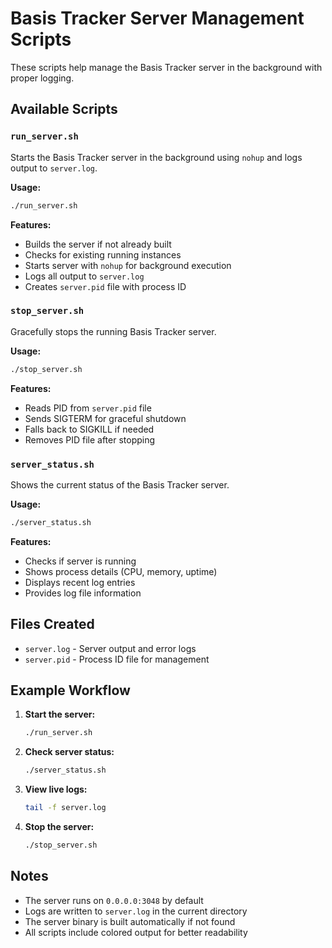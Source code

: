 # Basis Tracker Server Management Scripts

These scripts help manage the Basis Tracker server in the background with proper logging.

## Available Scripts

### `run_server.sh`
Starts the Basis Tracker server in the background using `nohup` and logs output to `server.log`.

**Usage:**
```bash
./run_server.sh
```

**Features:**
- Builds the server if not already built
- Checks for existing running instances
- Starts server with `nohup` for background execution
- Logs all output to `server.log`
- Creates `server.pid` file with process ID

### `stop_server.sh`
Gracefully stops the running Basis Tracker server.

**Usage:**
```bash
./stop_server.sh
```

**Features:**
- Reads PID from `server.pid` file
- Sends SIGTERM for graceful shutdown
- Falls back to SIGKILL if needed
- Removes PID file after stopping

### `server_status.sh`
Shows the current status of the Basis Tracker server.

**Usage:**
```bash
./server_status.sh
```

**Features:**
- Checks if server is running
- Shows process details (CPU, memory, uptime)
- Displays recent log entries
- Provides log file information

## Files Created

- `server.log` - Server output and error logs
- `server.pid` - Process ID file for management

## Example Workflow

1. **Start the server:**
   ```bash
   ./run_server.sh
   ```

2. **Check server status:**
   ```bash
   ./server_status.sh
   ```

3. **View live logs:**
   ```bash
   tail -f server.log
   ```

4. **Stop the server:**
   ```bash
   ./stop_server.sh
   ```

## Notes

- The server runs on `0.0.0.0:3048` by default
- Logs are written to `server.log` in the current directory
- The server binary is built automatically if not found
- All scripts include colored output for better readability
